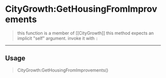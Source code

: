 # CityGrowth:GetHousingFromImprovements
> this function is a member of [[CityGrowth]]
> this method expects an implicit "self" argument. invoke it with `:`
-----
## Usage
> CityGrowth:GetHousingFromImprovements()

